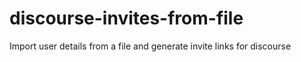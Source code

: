 # discourse-invites-from-file
Import user details from a file and generate invite links for discourse

